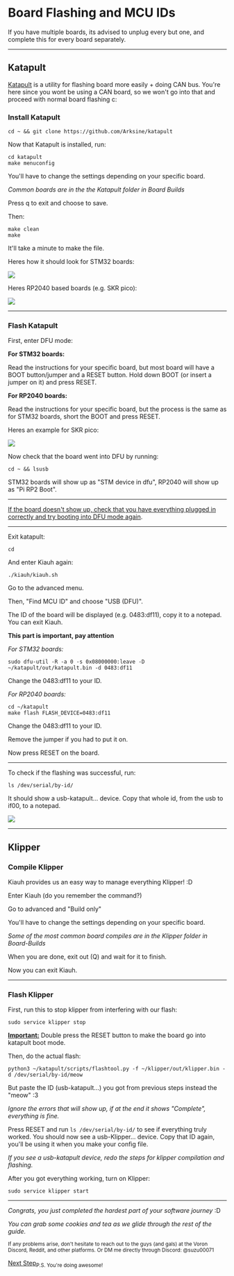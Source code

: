# Board Flashing and MCU IDs
If you have multiple boards, its advised to unplug every but one, and complete this for every board separately.
_________________________________________________________
## Katapult
[Katapult](https://github.com/Arksine/katapult) is a utility for flashing board more easily + doing CAN bus. You're here since you wont be using a CAN board, so we won't go into that and proceed with normal board flashing c:

### Install Katapult
```
cd ~ && git clone https://github.com/Arksine/katapult
```
Now that Katapult is installed, run:
```
cd katapult
make menuconfig
```
You'll have to change the settings depending on your specific board.

*Common boards are in the the Katapult folder in Board Builds*

Press q to exit and choose to save. 

Then:
```
make clean
make
```
It'll take a minute to make the file.

Heres how it should look for STM32 boards:

<img src="./Images/Katapult-Bin-Example.png">

Heres RP2040 based boards (e.g. SKR pico):

<img src="./Images/RP2040-based-Katapult-Bin.png">

_________________________________________________________
### Flash Katapult
First, enter DFU mode:

**For STM32 boards:**

Read the instructions for your specific board, but most board will have a BOOT button/jumper and a RESET button. Hold down BOOT (or insert a jumper on it) and press RESET.

**For RP2040 boards:**

Read the instructions for your specific board, but the process is the same as for STM32 boards, short the BOOT and press RESET. 

Heres an example for SKR pico:

<img src="./Images/SKR-pico-DFU.png">

Now check that the board went into DFU by running:
```
cd ~ && lsusb
```

STM32  boards will show up as "STM device in dfu", RP2040 will show up as "Pi RP2 Boot".
_________________________________________________________
<ins>If the board doesn't show up, check that you have everything plugged in correctly and try booting into DFU mode again</ins>.
_________________________________________________________
Exit katapult:
```
cd
```
And enter Kiauh again:
```
./kiauh/kiauh.sh
```
Go to the advanced menu.

Then, "Find MCU ID" and choose "USB (DFU)".

The ID of the board will be displayed (e.g. 0483:df11), copy it to a notepad. You can exit Kiauh.

**This part is important, pay attention**

*For STM32 boards:*
```
sudo dfu-util -R -a 0 -s 0x08000000:leave -D ~/katapult/out/katapult.bin -d 0483:df11
```
Change the 0483:df11 to your ID.

*For RP2040 boards:*
```
cd ~/katapult
make flash FLASH_DEVICE=0483:df11
```
Change the 0483:df11 to your ID.

Remove the jumper if you had to put it on.

Now press RESET on the board.
_________________________________________________________
To check if the flashing was successful, run:
```
ls /dev/serial/by-id/
```
It should show a usb-katapult... device.
Copy that whole id, from the usb to if00, to a notepad.

<img src="./Images/katapult_ID-Example.png">

_________________________________________________________
## Klipper
### Compile Klipper
Kiauh provides us an easy way to manage everything Klipper! :D

Enter Kiauh (do you remember the command?)

Go to advanced and "Build only"

You'll have to change the settings depending on your specific board.

*Some of the most common board compiles are in the Klipper folder in Board-Builds*

When you are done, exit out (Q) and wait for it to finish.

Now you can exit Kiauh.
_________________________________________________________
### Flash Klipper
First, run this to stop klipper from interfering with our flash:
```
sudo service klipper stop
```
<ins>**Important:**</ins> Double press the RESET button to make the board go into katapult boot mode.

Then, do the actual flash:
```
python3 ~/katapult/scripts/flashtool.py -f ~/klipper/out/klipper.bin -d /dev/serial/by-id/meow
```
But paste the ID (usb-katapult...) you got from previous steps instead the "meow" :3

*Ignore the errors that will show up, if at the end it shows "Complete", everything is fine.*

Press RESET and run `ls /dev/serial/by-id/` to see if everything truly worked. You should now see a usb-Klipper... device. Copy that ID again, you'll be using it when you make your config file. 

*If you see a usb-katapult device, redo the steps for klipper compilation and flashing.*

After you got everything working, turn on Klipper:
```
sudo service klipper start
```
_________________________________________________________
*Congrats, you just completed the hardest part of your software journey* :D

*You can grab some cookies and tea as we glide through the rest of the guide.*

<sub>If any problems arise, don't hesitate to reach out to the guys (and gals) at the Voron Discord, Reddit, and other platforms. Or DM me directly through Discord: @suzu00071</sub>

[Next Step](https://github.com/Suzu0071/General-Guide-for-Vorons/blob/main/First-Flight.md)<sub>P.S. You're doing awesome!</sub>
